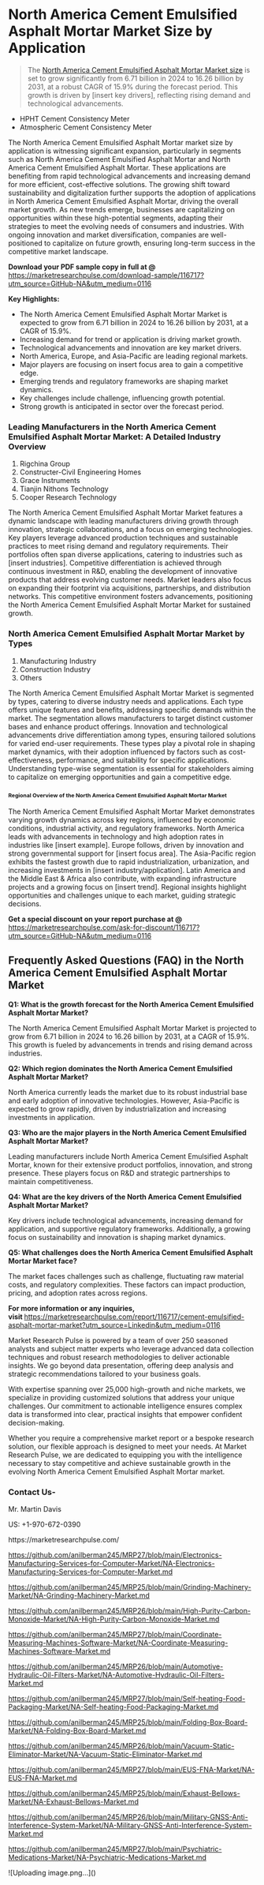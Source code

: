 <h1>North America Cement Emulsified Asphalt Mortar Market&nbsp;Size by Application</h1><blockquote><p>The <a href="https://marketresearchpulse.com/download-sample/116717?utm_source=GitHub-NA&amp;utm_medium=0116">North America Cement Emulsified Asphalt Mortar Market size</a> is set to grow significantly from 6.71 billion in 2024 to 16.26 billion by 2031, at a robust CAGR of 15.9% during the forecast period. This growth is driven by [insert key drivers], reflecting rising demand and technological advancements.</p></blockquote><ul><li>HPHT Cement Consistency Meter<li> Atmospheric Cement Consistency Meter</li></ul><p>The North America Cement Emulsified Asphalt Mortar market size by application is witnessing significant expansion, particularly in segments such as North America Cement Emulsified Asphalt Mortar and North America Cement Emulsified Asphalt Mortar. These applications are benefiting from rapid technological advancements and increasing demand for more efficient, cost-effective solutions. The growing shift toward sustainability and digitalization further supports the adoption of applications in North America Cement Emulsified Asphalt Mortar, driving the overall market growth. As new trends emerge, businesses are capitalizing on opportunities within these high-potential segments, adapting their strategies to meet the evolving needs of consumers and industries. With ongoing innovation and market diversification, companies are well-positioned to capitalize on future growth, ensuring long-term success in the competitive market landscape.</p><p><strong>Download your PDF sample copy in full at @ </strong><a href="https://marketresearchpulse.com/download-sample/116717?utm_source=GitHub-NA&amp;utm_medium=0116">https://marketresearchpulse.com/download-sample/116717?utm_source=GitHub-NA&amp;utm_medium=0116</a></p><p><strong>Key Highlights: </strong></p><ul><li>The North America Cement Emulsified Asphalt Mortar Market is expected to grow from 6.71 billion in 2024 to 16.26 billion by 2031, at a CAGR of 15.9%.</li><li>Increasing demand for trend or application is driving market growth.</li><li>Technological advancements and innovation are key market drivers.</li><li>North America, Europe, and Asia-Pacific are leading regional markets.</li><li>Major players are focusing on insert focus area to gain a competitive edge.</li><li>Emerging trends and regulatory frameworks are shaping market dynamics.</li><li>Key challenges include challenge, influencing growth potential.</li><li>Strong growth is anticipated in sector over the forecast period.</li></ul><h3>Leading Manufacturers in the North America Cement Emulsified Asphalt Mortar Market: A Detailed Industry Overview</h3><ol><li>Rigchina Group</li><li>Constructer-Civil Engineering Homes</li><li>Grace Instruments</li><li>Tianjin Nithons Technology</li><li>Cooper Research Technology</li></ol><div class="flex max-w-full flex-col flex-grow"><div class="min-h-8 text-message flex w-full flex-col items-end gap-2 whitespace-normal break-words [.text-message+&amp;]:mt-5" dir="auto" data-message-author-role="assistant" data-message-id="fd8432e4-4910-450d-b182-61b7bfb0a01f" data-message-model-slug="gpt-4o"><div class="flex w-full flex-col gap-1 empty:hidden first:pt-[3px]"><div class="markdown prose w-full break-words dark:prose-invert light"><p>The North America Cement Emulsified Asphalt Mortar Market features a dynamic landscape with leading manufacturers driving growth through innovation, strategic collaborations, and a focus on emerging technologies. Key players leverage advanced production techniques and sustainable practices to meet rising demand and regulatory requirements. Their portfolios often span diverse applications, catering to industries such as [insert industries]. Competitive differentiation is achieved through continuous investment in R&amp;D, enabling the development of innovative products that address evolving customer needs. Market leaders also focus on expanding their footprint via acquisitions, partnerships, and distribution networks. This competitive environment fosters advancements, positioning the North America Cement Emulsified Asphalt Mortar Market for sustained growth.</p></div></div></div></div><h3>North America Cement Emulsified Asphalt Mortar Market by Types</h3><ol><li>Manufacturing Industry<li> Construction Industry<li> Others</li></ol><div class="flex max-w-full flex-col flex-grow"><div class="min-h-8 text-message flex w-full flex-col items-end gap-2 whitespace-normal break-words [.text-message+&amp;]:mt-5" dir="auto" data-message-author-role="assistant" data-message-id="084470be-0bb7-4664-bddf-5156b4f41249" data-message-model-slug="gpt-4o-mini"><div class="flex w-full flex-col gap-1 empty:hidden first:pt-[3px]"><div class="markdown prose w-full break-words dark:prose-invert light"><p>The North America Cement Emulsified Asphalt Mortar Market is segmented by types, catering to diverse industry needs and applications. Each type offers unique features and benefits, addressing specific demands within the market. The segmentation allows manufacturers to target distinct customer bases and enhance product offerings. Innovation and technological advancements drive differentiation among types, ensuring tailored solutions for varied end-user requirements. These types play a pivotal role in shaping market dynamics, with their adoption influenced by factors such as cost-effectiveness, performance, and suitability for specific applications. Understanding type-wise segmentation is essential for stakeholders aiming to capitalize on emerging opportunities and gain a competitive edge.</p></div></div></div></div><h3><span style="font-size: 11px;">Regional Overview of the North America Cement Emulsified Asphalt Mortar Market</span></h3><div class="flex max-w-full flex-col flex-grow"><div class="min-h-8 text-message flex w-full flex-col items-end gap-2 whitespace-normal break-words [.text-message+&amp;]:mt-5" dir="auto" data-message-author-role="assistant" data-message-id="e9038762-ce64-4e30-91c9-9bd413514231" data-message-model-slug="gpt-4o-mini"><div class="flex w-full flex-col gap-1 empty:hidden first:pt-[3px]"><div class="markdown prose w-full break-words dark:prose-invert light"><p>The North America Cement Emulsified Asphalt Mortar Market demonstrates varying growth dynamics across key regions, influenced by economic conditions, industrial activity, and regulatory frameworks. North America leads with advancements in technology and high adoption rates in industries like [insert example]. Europe follows, driven by innovation and strong governmental support for [insert focus area]. The Asia-Pacific region exhibits the fastest growth due to rapid industrialization, urbanization, and increasing investments in [insert industry/application]. Latin America and the Middle East &amp; Africa also contribute, with expanding infrastructure projects and a growing focus on [insert trend]. Regional insights highlight opportunities and challenges unique to each market, guiding strategic decisions.</p></div></div></div></div><p><strong>Get a special discount on your report purchase at @ </strong><a href="https://marketresearchpulse.com/ask-for-discount/116717?utm_source=GitHub-NA&amp;utm_medium=0116">https://marketresearchpulse.com/ask-for-discount/116717?utm_source=GitHub-NA&amp;utm_medium=0116</a></p><h2>Frequently Asked Questions (FAQ) in the North America Cement Emulsified Asphalt Mortar Market</h2><p><strong>Q1: What is the growth forecast for the North America Cement Emulsified Asphalt Mortar Market?</strong></p><p>The North America Cement Emulsified Asphalt Mortar Market is projected to grow from 6.71 billion in 2024 to 16.26 billion by 2031, at a CAGR of 15.9%. This growth is fueled by advancements in trends and rising demand across industries.</p><p><strong>Q2: Which region dominates the North America Cement Emulsified Asphalt Mortar Market?</strong></p><p>North America currently leads the market due to its robust industrial base and early adoption of innovative technologies. However, Asia-Pacific is expected to grow rapidly, driven by industrialization and increasing investments in application.</p><p><strong>Q3: Who are the major players in the North America Cement Emulsified Asphalt Mortar Market?</strong></p><p>Leading manufacturers include North America Cement Emulsified Asphalt Mortar, known for their extensive product portfolios, innovation, and strong presence. These players focus on R&amp;D and strategic partnerships to maintain competitiveness.</p><p><strong>Q4: What are the key drivers of the North America Cement Emulsified Asphalt Mortar Market?</strong></p><p>Key drivers include technological advancements, increasing demand for application, and supportive regulatory frameworks. Additionally, a growing focus on sustainability and innovation is shaping market dynamics.</p><p><strong>Q5: What challenges does the North America Cement Emulsified Asphalt Mortar Market face?</strong></p><p>The market faces challenges such as challenge, fluctuating raw material costs, and regulatory complexities. These factors can impact production, pricing, and adoption rates across regions.</p><p><strong>For more information or any inquiries, visit&nbsp;</strong><a href="https://marketresearchpulse.com/report/116717/cement-emulsified-asphalt-mortar-market?utm_source=Linkedin&utm_medium=0116">https://marketresearchpulse.com/report/116717/cement-emulsified-asphalt-mortar-market?utm_source=Linkedin&utm_medium=0116</a></p><p>Market Research Pulse is powered by a team of over 250 seasoned analysts and subject matter experts who leverage advanced data collection techniques and robust research methodologies to deliver actionable insights. We go beyond data presentation, offering deep analysis and strategic recommendations tailored to your business goals.</p><p>With expertise spanning over 25,000 high-growth and niche markets, we specialize in providing customized solutions that address your unique challenges. Our commitment to actionable intelligence ensures complex data is transformed into clear, practical insights that empower confident decision-making.</p><p>Whether you require a comprehensive market report or a bespoke research solution, our flexible approach is designed to meet your needs. At Market Research Pulse, we are dedicated to equipping you with the intelligence necessary to stay competitive and achieve sustainable growth in the evolving North America Cement Emulsified Asphalt Mortar market.</p><h3><strong>Contact Us-</strong></h3><p>Mr. Martin Davis</p><p>US: +1-970-672-0390</p><p>https://marketresearchpulse.com/</p><p><a href="https://github.com/anilberman245/MRP27/blob/main/Electronics-Manufacturing-Services-for-Computer-Market/NA-Electronics-Manufacturing-Services-for-Computer-Market.md">https://github.com/anilberman245/MRP27/blob/main/Electronics-Manufacturing-Services-for-Computer-Market/NA-Electronics-Manufacturing-Services-for-Computer-Market.md</a></p><p><a href="https://github.com/anilberman245/MRP25/blob/main/Grinding-Machinery-Market/NA-Grinding-Machinery-Market.md">https://github.com/anilberman245/MRP25/blob/main/Grinding-Machinery-Market/NA-Grinding-Machinery-Market.md</a></p><p><a href="https://github.com/anilberman245/MRP26/blob/main/High-Purity-Carbon-Monoxide-Market/NA-High-Purity-Carbon-Monoxide-Market.md">https://github.com/anilberman245/MRP26/blob/main/High-Purity-Carbon-Monoxide-Market/NA-High-Purity-Carbon-Monoxide-Market.md</a></p><p><a href="https://github.com/anilberman245/MRP27/blob/main/Coordinate-Measuring-Machines-Software-Market/NA-Coordinate-Measuring-Machines-Software-Market.md">https://github.com/anilberman245/MRP27/blob/main/Coordinate-Measuring-Machines-Software-Market/NA-Coordinate-Measuring-Machines-Software-Market.md</a></p><p><a href="https://github.com/anilberman245/MRP26/blob/main/Automotive-Hydraulic-Oil-Filters-Market/NA-Automotive-Hydraulic-Oil-Filters-Market.md">https://github.com/anilberman245/MRP26/blob/main/Automotive-Hydraulic-Oil-Filters-Market/NA-Automotive-Hydraulic-Oil-Filters-Market.md</a></p><p><a href="https://github.com/anilberman245/MRP27/blob/main/Self-heating-Food-Packaging-Market/NA-Self-heating-Food-Packaging-Market.md">https://github.com/anilberman245/MRP27/blob/main/Self-heating-Food-Packaging-Market/NA-Self-heating-Food-Packaging-Market.md</a></p><p><a href="https://github.com/anilberman245/MRP25/blob/main/Folding-Box-Board-Market/NA-Folding-Box-Board-Market.md">https://github.com/anilberman245/MRP25/blob/main/Folding-Box-Board-Market/NA-Folding-Box-Board-Market.md</a></p><p><a href="https://github.com/anilberman245/MRP26/blob/main/Vacuum-Static-Eliminator-Market/NA-Vacuum-Static-Eliminator-Market.md">https://github.com/anilberman245/MRP26/blob/main/Vacuum-Static-Eliminator-Market/NA-Vacuum-Static-Eliminator-Market.md</a></p><p><a href="https://github.com/anilberman245/MRP27/blob/main/EUS-FNA-Market/NA-EUS-FNA-Market.md">https://github.com/anilberman245/MRP27/blob/main/EUS-FNA-Market/NA-EUS-FNA-Market.md</a></p><p><a href="https://github.com/anilberman245/MRP25/blob/main/Exhaust-Bellows-Market/NA-Exhaust-Bellows-Market.md">https://github.com/anilberman245/MRP25/blob/main/Exhaust-Bellows-Market/NA-Exhaust-Bellows-Market.md</a></p><p><a href="https://github.com/anilberman245/MRP26/blob/main/Military-GNSS-Anti-Interference-System-Market/NA-Military-GNSS-Anti-Interference-System-Market.md">https://github.com/anilberman245/MRP26/blob/main/Military-GNSS-Anti-Interference-System-Market/NA-Military-GNSS-Anti-Interference-System-Market.md</a></p><p><a href="https://github.com/anilberman245/MRP27/blob/main/Psychiatric-Medications-Market/NA-Psychiatric-Medications-Market.md">https://github.com/anilberman245/MRP27/blob/main/Psychiatric-Medications-Market/NA-Psychiatric-Medications-Market.md</a></p>
![Uploading image.png…]()
